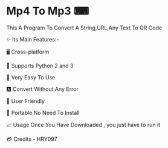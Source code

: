 # Mp4 To Mp3 ⌨
This A Program To Convert A String,URL,Any Text To QR Code

✨ Its Main Features:-

🖥️ Cross-platform

🐍 Supports Python 2 and 3

📝 Very Easy To Use

🅰️ Convert Without Any Error

🌈 User Friendly

🔧 Portable No Need To Install

📈 Usage Once You Have Downloaded , you just have to run it

💳 Credits - HRY097
